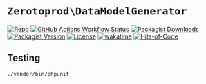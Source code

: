 # `Zerotoprod\DataModelGenerator`

[![Repo](https://img.shields.io/badge/github-gray?logo=github)](https://github.com/zero-to-prod/data-model-generator)
[![GitHub Actions Workflow Status](https://img.shields.io/github/actions/workflow/status/zero-to-prod/data-model-generator/test.yml?label=tests)](https://github.com/zero-to-prod/data-model-generator/actions)
[![Packagist Downloads](https://img.shields.io/packagist/dt/zero-to-prod/data-model-generator?color=blue)](https://packagist.org/packages/zero-to-prod/data-model-generator/stats)
[![Packagist Version](https://img.shields.io/packagist/v/zero-to-prod/data-model-generator?color=f28d1a)](https://packagist.org/packages/zero-to-prod/data-model-generator)
[![License](https://img.shields.io/packagist/l/zero-to-prod/data-model-generator?color=red)](https://github.com/zero-to-prod/data-model-generator/blob/main/LICENSE.md)
[![wakatime](https://wakatime.com/badge/github/zero-to-prod/data-model-generator.svg)](https://wakatime.com/badge/github/zero-to-prod/data-model-generator)
[![Hits-of-Code](https://hitsofcode.com/github/zero-to-prod/data-model-generator?branch=main)](https://hitsofcode.com/github/zero-to-prod/data-model-generator/view?branch=main)

## Testing

```shell
./vendor/bin/phpunit
```
